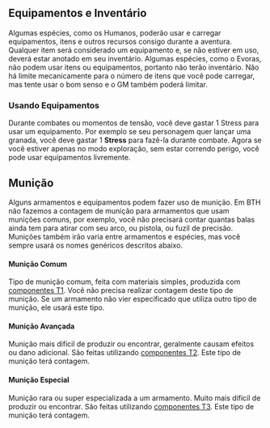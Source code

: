 ## Equipamentos e Inventário

Algumas espécies, como os Humanos, poderão usar e carregar equipamentos, itens e outros recursos consigo durante a aventura. Qualquer item será considerado um equipamento e, se não estiver em uso, deverá estar anotado em seu inventário. Algumas espécies, como o Evoras, não podem usar itens ou equipamentos, portanto não terão inventário. Não há limite mecanicamente para o número de itens que você pode carregar, mas tente usar o bom senso e o GM também poderá limitar.

### Usando Equipamentos

Durante combates ou momentos de tensão, você deve gastar 1 Stress para usar um equipamento. Por exemplo se seu personagem quer lançar uma granada, você deve gastar 1 **Stress** para fazê-la durante combate. Agora se você estiver apenas no modo exploração, sem estar correndo perigo, você pode usar equipamentos livremente.

## Munição

Alguns armamentos e equipamentos podem fazer uso de munição. Em BTH não fazemos a contagem de munição para armamentos que usam munições comuns, por exemplo, você não precisará contar quantas balas ainda tem para atirar com seu arco, ou pistola, ou fuzil de precisão. Munições também irão varia entre armamentos e espécies, mas você sempre usará os nomes genéricos descritos abaixo.

#### Munição Comum
Tipo de munição comum, feita com materiais simples, produzida com [componentes T1](./crafting.md#componentes). Você não precisa realizar contagem deste tipo de munição. Se um armamento não vier especificado que utiliza outro tipo de munição, ele usará este tipo.

#### Munição Avançada

Munição mais difícil de produzir ou encontrar, geralmente causam efeitos ou dano adicional. São feitas utilizando [componentes T2](./crafting.md#componentes). Este tipo de munição terá contagem.

#### Munição Especial

Munição rara ou super especializada a um armamento. Muito mais difícil de produzir ou encontrar. São feitas utilizando [componentes T3](./crafting.md#componentes). Este tipo de munição terá contagem.